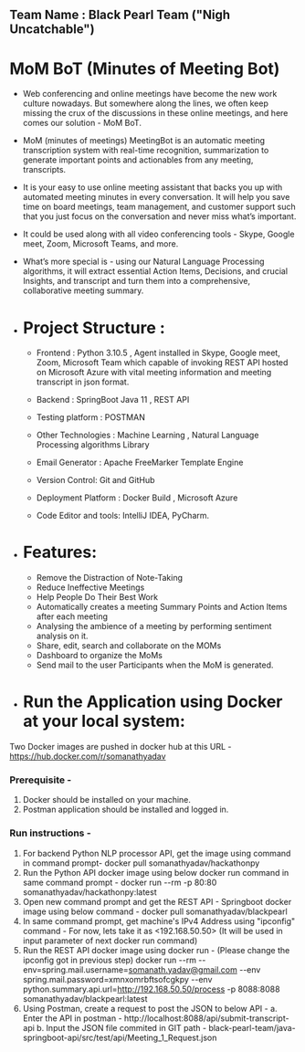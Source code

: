 ## Team Name : Black Pearl Team ("Nigh Uncatchable")

# MoM BoT (Minutes of Meeting Bot)

* Web conferencing and online meetings have become the new work culture nowadays. But somewhere along the lines, we often keep missing the crux of the discussions in  these online meetings, and here comes our solution - MoM BoT. 

* MoM (minutes of meetings) MeetingBot is an automatic meeting transcription system with real-time recognition, summarization to generate important points and actionables from any meeting, transcripts.

* It is your easy to use online meeting assistant that backs you up with automated meeting minutes in every conversation. It will help you save time on board meetings, team management, and customer support such that you just focus on the conversation and never miss what’s important.

* It could be used along with all video conferencing tools - Skype, Google meet, Zoom, Microsoft Teams, and more. 
* What’s more special is - using our Natural Language Processing algorithms, it will extract essential Action Items, Decisions, and crucial Insights, and transcript and turn them into a comprehensive, collaborative meeting summary.

* # Project Structure :
   * Frontend : Python 3.10.5 , Agent installed in Skype, Google meet, Zoom, Microsoft Team 
                  which capable of invoking REST API hosted on Microsoft Azure with vital meeting information and meeting transcript in json format.

    * Backend : SpringBoot Java 11 , REST API 
    
    * Testing platform : POSTMAN

    * Other Technologies : Machine Learning , Natural Language Processing algorithms Library
    
    * Email Generator : Apache FreeMarker Template Engine
    
    * Version Control: Git and GitHub
    
    * Deployment Platform : Docker Build , Microsoft Azure
    
    * Code Editor and tools: IntelliJ IDEA, PyCharm.
    

* # Features:
    * Remove the Distraction of Note-Taking
    * Reduce Ineffective Meetings
    * Help People Do Their Best Work
    * Automatically creates a meeting Summary Points and Action Items after each meeting
    * Analysing the ambience of a meeting by performing sentiment analysis on it.
    * Share, edit, search and collaborate on the MOMs
    * Dashboard to organize the MoMs
    * Send mail to the user Participants when the MoM is generated.

* # Run the Application using Docker at your local system:
Two Docker images are pushed in docker hub at this URL -  https://hub.docker.com/r/somanathyadav
### Prerequisite - 
  1. Docker should be installed on your machine.
  2. Postman application should be installed and logged in.
  
### Run instructions - 
  1. For backend Python NLP processor API, get the image using command in command prompt- 
        docker pull somanathyadav/hackathonpy
  2. Run the Python API docker image using below docker run command in same command prompt -
        docker run --rm -p 80:80 somanathyadav/hackathonpy:latest
  3.  Open new command prompt and get the REST API - Springboot docker image using below command - 
        docker pull somanathyadav/blackpearl     
  4. In same command prompt, get machine's IPv4 Address using "ipconfig" command - 
     For now, lets take it as  <192.168.50.50>  (It will be used in input parameter of next docker run command)
  5. Run the REST API docker image using docker run -
     (Please change the ipconfig got in previous step)
        docker run --rm --env=spring.mail.username=somanath.yadav@gmail.com --env spring.mail.password=xmnxomrbftsofcgkpy --env python.summary.api.url=http://192.168.50.50/process -p 8088:8088 somanathyadav/blackpearl:latest
  6. Using Postman, create a request to post the JSON to below API -
      a. Enter the API in postman -   http://localhost:8088/api/submit-transcript-api
      b. Input the JSON file commited in GIT path - black-pearl-team/java-springboot-api/src/test/api/Meeting_1_Request.json
      
     

